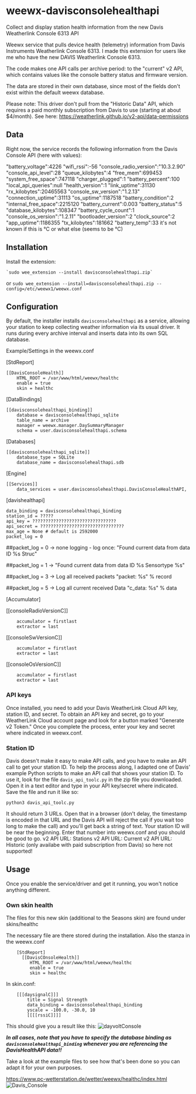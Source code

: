 # weewx-davisconsolehealthapi
Collect and display station health information from the new Davis Weatherlink Console 6313 API

Weewx service that pulls device health (telemetry) information from Davis Instruments Weatherlink Console 6313. 
I made this extension for users like me who have the new DAVIS Weatherlink Console 6313. 

The code makes one API calls per archive period: 
to the "current" v2 API, which contains values like the console battery status and firmware version. 


The data are stored in their own database, since most of the fields don't exist within the default weewx database. 

Please note: This driver don't pull from the "Historic Data" API, which 
requires a paid monthly subscription from Davis to use (starting at about $4/month). 
See here: https://weatherlink.github.io/v2-api/data-permissions

## Data
Right now, the service records the following information from the Davis Console API (here with values):

  "battery_voltage":4226
  "wifi_rssi":-56
  "console_radio_version":"10.3.2.90"
  "console_api_level":28
  "queue_kilobytes":4
  "free_mem":699453
  "system_free_space":747118
  "charger_plugged":1
  "battery_percent":100
  "local_api_queries":null
  "health_version":1
  "link_uptime":31130
  "rx_kilobytes":20465563
  "console_sw_version":"1.2.13"
  "connection_uptime":31113
  "os_uptime":1187518
  "battery_condition":2
  "internal_free_space":2215120
  "battery_current":0.003
  "battery_status":5
  "database_kilobytes":108347
  "battery_cycle_count":1
  "console_os_version":"1.2.11"
  "bootloader_version":2
  "clock_source":2
  "app_uptime":1186355
  "tx_kilobytes":181662
  "battery_temp":33                  it's not known if this is °C or what else (seems to be °C)


## Installation
Install the extension:

    `sudo wee_extension --install davisconsolehealthapi.zip`
or
    `sudo wee_extension --install=davisconsolehealthapi.zip --config=/etc/weewx1/weewx.conf`

## Configuration
By default, the installer installs `davisconsolehealthapi` as a service, allowing your station to keep collecting weather information via its usual driver. 
It runs during every archive interval and inserts data into its own SQL database.

Example/Settings in the weewx.conf

 [StdReport]

    [[DavisConsoleHealth]]
        HTML_ROOT = /var/www/html/weewx/healthc
        enable = true
        skin = healthc

 [DataBindings]

    [[davisconsolehealthapi_binding]]
        database = davisconsolehealthapi_sqlite
        table_name = archive
        manager = weewx.manager.DaySummaryManager
        schema = user.davisconsolehealthapi.schema

 [Databases]

    [[davisconsolehealthapi_sqlite]]
        database_type = SQLite
        database_name = davisconsolehealthapi.sdb

 [Engine]

    [[Services]]
        data_services = user.davisconsolehealthapi.DavisConsoleHealthAPI,

 [davishealthapi]

    data_binding = davisconsolehealthapi_binding
    station_id = ?????
    api_key = ????????????????????????????????
    api_secret = ????????????????????????????????
    max_age = None # default is 2592000
    packet_log = 0

  ##packet_log = 0 -> none logging - log once: "Found current data from data ID %s Struc"

  ##packet_log = 1 -> "Found current data from data ID %s Sensortype %s"
 
  ##packet_log = 3 -> Log all received packets "packet: %s" % record

  ##packet_log = 5 -> Log all current received Data "c_data: %s" % data


 [Accumulator]

   [[consoleRadioVersionC]]

        accumulator = firstlast
        extractor = last
   [[consoleSwVersionC]]

        accumulator = firstlast
        extractor = last
   [[consoleOsVersionC]]

        accumulator = firstlast
        extractor = last


### API keys
Once installed, you need to add your Davis WeatherLink Cloud API key, station ID, and secret. 
To obtain an API key and secret, go to your WeatherLink Cloud account page and look for a button marked "Generate v2 Token." 
Once you complete the process, enter your key and secret where indicated in weewx.conf.

### Station ID
Davis doesn't make it easy to make API calls, and you have to make an API call to get your station ID. 
To help the process along, I adapted one of Davis' example Python scripts to make an API call that shows your station ID. 
To use it, look for the file `davis_api_toolc.py` in the zip file you downloaded. 
Open it in a text editor and type in your API key/secret where indicated. 
Save the file and run it like so:

`python3 davis_api_toolc.py`

It should return 3 URLs. Open that in a browser (don't delay, the timestamp is encoded in that URL and the Davis API will reject the call 
if you wait too long to make the call) and you'll get back a string of text. Your station ID will be near the beginning. 
Enter that number into weewx.conf and you should be good to go.
       v2 API URL: Stations
       v2 API URL: Current
       v2 API URL: Historic (only availabe with paid subscription from Davis) so here not supported!


## Usage
Once you enable the service/driver and get it running, you won't notice anything different. 

### Own skin health
The files for this new skin (additional to the Seasons skin) are found under 
skins/healthc


The necessary file are there stored during the installation.
Also the stanza in the weewx.conf

        [StdReport]
          [[DavisCOnsoleHealth]]
             HTML_ROOT = /var/www/html/weewx/healthc
             enable = true
             skin = healthc 

In skin.conf:

        [[[daysignalC]]]
            title = Signal Strength
            data_binding = davisconsolehealthapi_binding
            yscale = -100.0, -30.0, 10
            [[[[rssiC]]]]

This should give you a result like this:
![dayvoltConsole](https://github.com/WernerKr/weewx-davisconsolehealthapi/assets/93549501/55123266-1d21-43ce-9eb7-8ae287dcd140)


***In all cases, note that you have to specify the database binding as `davisconsolehealthapi_binding` 
whenever you are referencing the DavisHealthAPI data!!*** 

Take a look at the example files to see how that's been done so you can adapt it for your own purposes.

https://www.pc-wetterstation.de/wetter/weewx/healthc/index.html
![Davis_Console](https://github.com/WernerKr/weewx-davisconsolehealthapi/assets/93549501/e29d93e7-5f78-446d-a926-f46719b4c70c)
